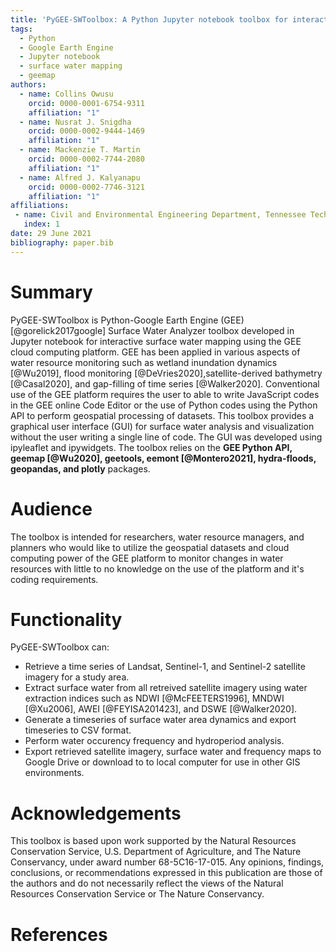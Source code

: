```yaml
---
title: 'PyGEE-SWToolbox: A Python Jupyter notebook toolbox for interactive surface water mapping using Google Earth Engine'
tags:
  - Python
  - Google Earth Engine
  - Jupyter notebook
  - surface water mapping
  - geemap
authors:
  - name: Collins Owusu
    orcid: 0000-0001-6754-9311
    affiliation: "1"
  - name: Nusrat J. Snigdha
    orcid: 0000-0002-9444-1469
    affiliation: "1"
  - name: Mackenzie T. Martin
    orcid: 0000-0002-7744-2080
    affiliation: "1"
  - name: Alfred J. Kalyanapu
    orcid: 0000-0002-7746-3121
    affiliation: "1"
affiliations:
 - name: Civil and Environmental Engineering Department, Tennessee Technological University
   index: 1
date: 29 June 2021
bibliography: paper.bib
---
```


# Summary

PyGEE-SWToolbox is Python-Google Earth Engine (GEE) [@gorelick2017google] Surface Water Analyzer toolbox 
developed in Jupyter notebook for interactive surface water mapping using the GEE 
cloud computing platform. GEE has been applied in various aspects of water resource monitoring such as wetland inundation 
dynamics [@Wu2019], flood monitoring [@DeVries2020],satellite-derived bathymetry [@Casal2020], and gap-filling of time series [@Walker2020].
Conventional use of the GEE platform requires the user to able to write JavaScript codes in the GEE online Code Editor or the use of Python codes 
using the Python API to perform geospatial processing of datasets. This toolbox provides a graphical user interface (GUI) for surface water analysis 
and visualization without the user writing a single line of code. The GUI was developed using ipyleaflet and ipywidgets. 
The toolbox relies on the <b>GEE Python API, geemap [@Wu2020], geetools, eemont [@Montero2021], hydra-floods, geopandas, 
and plotly</b> packages.


# Audience

The toolbox is intended for researchers, water resource managers, and planners who would 
like to utilize the geospatial datasets and cloud computing power of the GEE platform to
monitor changes in water resources with little to no knowledge on the use of the platform and it's 
coding requirements.

# Functionality

PyGEE-SWToolbox can:
- Retrieve  a time series of Landsat, Sentinel-1, and Sentinel-2 satellite imagery for a study area.
- Extract surface water from all retreived satellite imagery using water extraction
    indices such as NDWI [@McFEETERS1996], MNDWI [@Xu2006], AWEI [@FEYISA201423], and DSWE [@Walker2020].
- Generate a timeseries of surface water area dynamics and export timeseries to CSV format.
- Perform water occurency frequency and hydroperiod analysis.
- Export retrieved satellite imagery, surface water and frequency maps to Google Drive or download to
    to local computer for use in other GIS environments.



# Acknowledgements

This toolbox is based upon work supported by the Natural Resources Conservation Service, 
U.S. Department of Agriculture, and The Nature Conservancy, under award number 
68-5C16-17-015. Any opinions, findings, conclusions, or recommendations 
expressed in this publication are those of the authors and do not necessarily 
reflect the views of the Natural Resources Conservation Service or The Nature Conservancy.

# References